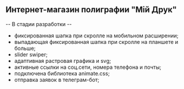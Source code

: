 ## Интернет-магазин полиграфии "Мiй Друк"

-- В стадии разработки --

- фиксированная шапка при скролле на мобильном расширении;
- выпадающая фиксированная шапка при скролле на планшете и больше;
- slider swiper;
- адаптивная растровая графика и svg;
- активные ссылки на соц.сети, номера телефона и почты;
- подключена библиотека animate.css;
- отправка заявок в телеграм-бот;

